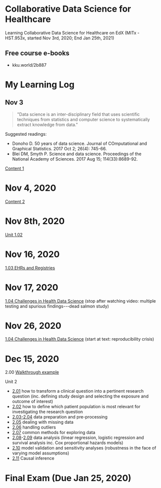 # Collaborative Data Science for Healthcare

Learning Collaborative Data Science for Healthcare on EdX (MITx - HST.953x, started Nov 3rd, 2020; End Jan 25th, 2021)

## Free course e-books
* kku.world/2b887

# My Learning Log

## Nov 3

> "Data science is an inter-disciplinary field that uses scientific techniques from statistics and computer science to systematically extract knowledge from data."

Suggested readings:
  * Donoho D. 50 years of data science. Journal of COmputational and Graphical Statistics. 2017 Oct 2; 26(4): 745-66.
  * Blei DM, Smyth P. Science and data science. Proceedings of the National Academy of Sciences. 2017 Aug 15; 114(33):8689-92.

[Content 1](https://github.com/tatpongkatanyukul/Collaborative/blob/main/Content1.md)
   
# Nov 4, 2020

[Content 2](https://github.com/tatpongkatanyukul/Collaborative/blob/main/Content2.md)

 
# Nov 8th, 2020
[Unit 1.02](https://github.com/tatpongkatanyukul/Collaborative/blob/main/unit102.md)


# Nov 16, 2020

[1.03 EHRs and Registries](https://github.com/tatpongkatanyukul/Collaborative/blob/main/Unit103.md)

# Nov 17, 2020
[1.04 Challenges in Health Data Science](https://github.com/tatpongkatanyukul/Collaborative/blob/main/Unit104.md)
(stop after watching video: multiple testing and spurious findings---dead salmon study)

# Nov 26, 2020
[1.04 Challenges in Health Data Science](https://github.com/tatpongkatanyukul/Collaborative/blob/main/Unit104.md)
(start at text: reproducibility crisis)

# Dec 15, 2020
2.00 [Walkthrough example](https://github.com/tatpongkatanyukul/Collaborative/blob/main/unit200.md)

Unit 2
  * [2.01](https://github.com/tatpongkatanyukul/Collaborative/blob/main/unit201.md)
 how to transform a clinical question into a pertinent research question (inc. defining study design and selecting the exposure and outcome of interest)
  * [2.02](https://github.com/tatpongkatanyukul/Collaborative/blob/main/Unit202.md) how to define which patient population is most relevant for investigating the research question
  * [2.03-2.04](https://github.com/tatpongkatanyukul/Collaborative/blob/main/unit203.md) data preparation and pre-processing
  * [2.05](https://github.com/tatpongkatanyukul/Collaborative/blob/main/unit205.md) dealing with missing data
  * [2.06](https://github.com/tatpongkatanyukul/Collaborative/blob/main/unit206.md) handling outliers
  * [2.07](https://github.com/tatpongkatanyukul/Collaborative/blob/main/unit207.md) common methods for exploring data
  * [2.08](https://github.com/tatpongkatanyukul/Collaborative/blob/main/unit208.md)-[2.09](https://github.com/tatpongkatanyukul/Collaborative/blob/main/unit209.md) data analysis (linear regression, logistic regression and survival analysis inc. Cox proportional hazards models)
  * [2.10](https://github.com/tatpongkatanyukul/Collaborative/blob/main/unit210.md) model validation and sensitivity analyses (robustness in the face of varying model assumptions)
  * [2.11](https://github.com/tatpongkatanyukul/Collaborative/blob/main/unit211.md) Causal inference


# Final Exam (Due Jan 25, 2020)
